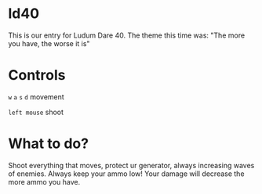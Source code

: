 # ld40
This is our entry for Ludum Dare 40. The theme this time was: "The more you have, the worse it is"
# Controls
`w` `a` `s` `d` movement

`left mouse` shoot
 
# What to do?
Shoot everything that moves, protect ur generator, always increasing waves of enemies. 
Always keep your ammo low! Your damage will decrease the more ammo you have.
